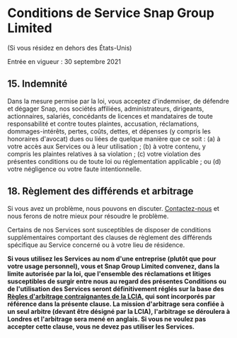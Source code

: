 Conditions de Service Snap Group Limited
========================================

(Si vous résidez en dehors des États-Unis)

Entrée en vigueur : 30 septembre 2021

15\. Indemnité
--------------

Dans la mesure permise par la loi, vous acceptez d'indemniser, de défendre et dégager Snap, nos sociétés affiliées, administrateurs, dirigeants, actionnaires, salariés, concédants de licences et mandataires de toute responsabilité et contre toutes plaintes, accusation, réclamations, dommages-intérêts, pertes, coûts, dettes, et dépenses (y compris les honoraires d'avocat) dues ou liées de quelque manière que ce soit : (a) à votre accès aux Services ou à leur utilisation ; (b) à votre contenu, y compris les plaintes relatives à sa violation ; (c) votre violation des présentes conditions ou de toute loi ou réglementation applicable ; ou (d) votre négligence ou votre faute intentionnelle.

18\. Règlement des différends et arbitrage
------------------------------------------

Si vous avez un problème, nous pouvons en discuter. [Contactez-nous](https://support.snapchat.com/) et nous ferons de notre mieux pour résoudre le problème.

Certains de nos Services sont susceptibles de disposer de conditions supplémentaires comportant des clauses de règlement des différends spécifique au Service concerné ou à votre lieu de résidence.

**Si vous utilisez les Services au nom d'une entreprise (plutôt que pour votre usage personnel), vous et Snap Group Limited convenez, dans la limite autorisée par la loi, que l'ensemble des réclamations et litiges susceptibles de surgir entre nous au regard des présentes Conditions ou de l'utilisation des Services seront définitivement réglés sur la base des** [**Règles d'arbitrage contraignantes de la LCIA**](http://www.lcia.org/Dispute_Resolution_Services/lcia-arbitration-rules-2014.aspx)**, qui sont incorporés par référence dans la présente clause. La mission d'arbitrage sera confiée à un seul arbitre (devant être désigné par la LCIA), l'arbitrage se déroulera à Londres et l'arbitrage sera mené en anglais. Si vous ne voulez pas accepter cette clause, vous ne devez pas utiliser les Services.**